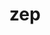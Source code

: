 ---
category: 3-letters
denotation: null
name: zep
reference_link: https://www.etymonline.com/word/zep
root_language: null
root_name: null
title: zep
type: free
word_sums:
- respelling: zep
  sum: 'Zep + '
---
